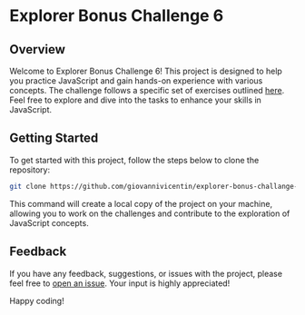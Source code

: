 # Explorer Bonus Challenge 6

## Overview

Welcome to Explorer Bonus Challenge 6! This project is designed to help you practice JavaScript and gain hands-on experience with various concepts. The challenge follows a specific set of exercises outlined [here](https://efficient-sloth-d85.notion.site/Exerc-cio-01-e6474ddfeb70412b9980d3a8f3327256). Feel free to explore and dive into the tasks to enhance your skills in JavaScript.

## Getting Started

To get started with this project, follow the steps below to clone the repository:

```bash
git clone https://github.com/giovannivicentin/explorer-bonus-challange-6.git
```

This command will create a local copy of the project on your machine, allowing you to work on the challenges and contribute to the exploration of JavaScript concepts.

## Feedback

If you have any feedback, suggestions, or issues with the project, please feel free to [open an issue](https://github.com/giovannivicentin/explorer-bonus-challange-6/issues). Your input is highly appreciated!

Happy coding!
